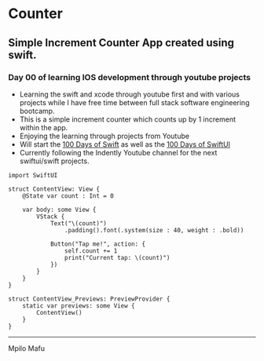 # Counter
## Simple Increment Counter App created using swift.
### Day 00 of learning IOS development through youtube projects
* Learning the swift and xcode through youtube first and with various projects while I have free time between full stack software engineering bootcamp.
* This is a simple increment counter which counts up by 1 increment within the app.
* Enjoying the learning through projects from Youtube
* Will start the [100 Days of Swift](https://www.hackingwithswift.com/100) as well as the [100 Days of SwiftUI](https://www.hackingwithswift.com/100/swiftui)
* Currently following the Indently Youtube channel for the next swiftui/swift projects.
```
import SwiftUI

struct ContentView: View {
    @State var count : Int = 0
    
    var body: some View {
        VStack {
            Text("\(count)")
                .padding().font(.system(size : 40, weight : .bold))
            
            Button("Tap me!", action: {
                self.count += 1
                print("Current tap: \(count)")
            })
        }
    }
}

struct ContentView_Previews: PreviewProvider {
    static var previews: some View {
        ContentView()
    }
}
```
---
Mpilo Mafu

